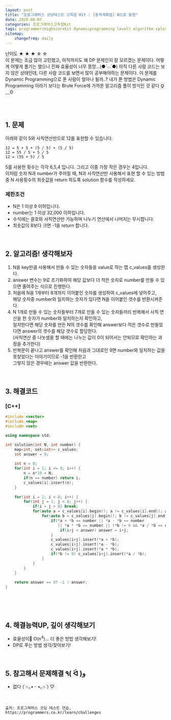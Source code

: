```yaml
---
layout: post
title: "프로그래머스 코딩테스트 고득점 Kit : [동적계획법] N으로 표현"
date: 2020-08-07
categories: 프로그래머스고득점Kit
tags: programmershighscorekit dynamicprogramming level3 algorithm cplusplus
sitemap:
    changefreq: daily
---
```


난이도 ★ ★ ★ ☆ ☆  
이 문제는 조금 많이 고민했고, 아직까지도 왜 DP 문제인지 잘 모르겠는 문제이다. 어떻게 어떻게 풀기는 했으나 진짜 효율성이 너무 똥망...(●´⌓`●) 아직 다른 사람 코드는 보지 않은 상태인데, 다른 사람 코드를 보면서 많이 공부해야하는 문제이다. 이 문제를 Dynamic Programming으로 푼 사람이 얼마나 될까..? 내가 푼 방법은 Dynamic Programming 이라기 보다는 Brute Force에 가까운 알고리즘 풀이 방식인 것 같다 ʘ̥﹏ʘ  
<br/>

<br/>

## 1. 문제
아래와 같이 5와 사칙연산만으로 12를 표현할 수 있습니다.  

```
12 = 5 + 5 + (5 / 5) + (5 / 5)
12 = 55 / 5 + 5 / 5
12 = (55 + 5) / 5
```

5를 사용한 횟수는 각각 6,5,4 입니다. 그리고 이중 가장 작은 경우는 4입니다.  
이처럼 숫자 N과 number가 주어질 때, N과 사칙연산만 사용해서 표현 할 수 있는 방법 중 N 사용횟수의 최솟값을 return 하도록 solution 함수를 작성하세요.  

### 제한조건
- N은 1 이상 9 이하입니다.
- number는 1 이상 32,000 이하입니다.
- 수식에는 괄호와 사칙연산만 가능하며 나누기 연산에서 나머지는 무시합니다.
- 최솟값이 8보다 크면 -1을 return 합니다.
<br/><br/><br/>


## 2. 알고리즘! 생각해보자
1. N을 key만큼 사용해서 만들 수 있는 숫자들을 value로 하는 맵 c_values를 생성한다.  
2. answer 변수는 9로 초기화하여 해당 값보다 더 적은 숫자로 number를 만들 수 있으면 줄여주는 식으로 진행한다.  
3. 처음에 N을 1개부터 8개까지 이어붙인 숫자를 생성하여 c_values에 넣어주고,  
해당 숫자중 number와 일치하는 숫자가 있다면 N을 이어붙인 갯수를 반환시켜준다.  
4. N 1개로 만들 수 있는 숫자들부터 7개로 만들 수 있는 숫자들끼리 반복해서 사칙 연산을 한 숫자가 number와 일치하는지 확인하고,  
일치한다면 해당 숫자를 만든 N의 갯수를 확인해 answer보다 적은 갯수로 만들었다면 answer의 갯수를 해당 갯수로 할당한다.  
(사칙연산 중 나눗셈을 할 때에는 나누는 값이 0이 되어서는 안되므로 확인하는 과정을 추가한다)
5. 반복문이 끝나고 answer를 확인해 처음과 그대로인 9면 number와 일치하는 값을 못찾았다는 이야기이므로 -1을 반환한고  
그렇지 않은 경우에는 answer 값을 반환한다.  
<br/><br/>

## 3. 해결코드
### [C++]
```c++
#include <vector>
#include <map>
#include <set>

using namespace std;

int solution(int N, int number) {
    map<int, set<int>> c_values;
    int answer = 9;
    
    int n = 0;
    for(int i = 1; i <= 8; i++) {
        n = n*10 + N;
        if(n == number) return i;
        c_values[i].insert(n);
    }
    
    for(int i = 1; i < 8; i++) {
        for(int j = 1; j < 8; j++) {
            if(i + j > 8) break;
            for(auto a = c_values[i].begin(); a != c_values[i].end(); a++) {
                for(auto b = c_values[j].begin(); b != c_values[j].end(); b++) {
                    if(*a + *b == number || *a - *b == number 
                       || *a * *b == number || (*b != 0 && *a / *b == number)) {
                        if(i+j < answer) answer = i+j;
                    }
                    c_values[i+j].insert(*a + *b);
                    c_values[i+j].insert(*a - *b);
                    c_values[i+j].insert(*a * *b);
                    if(*b != 0) c_values[i+j].insert(*a / *b);
                }
            }
        }
    }
    
    return answer == 9? -1 : answer;
}
```
<br/><br/><br/>

## 4. 해결능력UP, 깊이 생각해보기
- 효율성이 O(n<sup>4</sup>)... 더 좋은 방법 생각해보기!
- DP로 푸는 방법 생각/찾아보기!
<br/><br/><br/>

## 5. 참고해서 문제해결 ٩( ᐛ )و
- 없다 (´∩｡• ᵕ •｡∩`) ♡
<br/><br/><br/>

```
출처: 프로그래머스 코딩 테스트 연습, https://programmers.co.kr/learn/challenges
```
